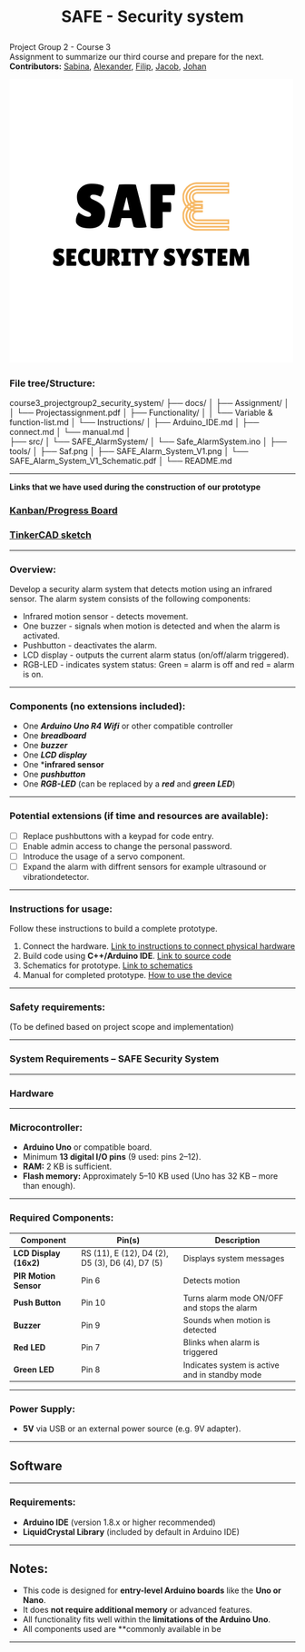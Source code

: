 # <p align="center"> SAFE - Security system </p>
Project Group 2 - Course 3  
Assignment to summarize our third course and prepare for the next.  
**Contributors:** [Sabina](https://github.com/binasime), [Alexander](https://github.com/alexanderchasacademy), [Filip](https://github.com/Filipanderssondev),  [Jacob](https://github.com/jalis00), [Johan](https://github.com/bubba-94)  

![SAFE Security system](https://github.com/Filipanderssondev/course3_projectgroup2_security_system/blob/main/tools/SAF.png)  

### File tree/Structure:
course3_projectgroup2_security_system/
├── docs/
│   ├── Assignment/
│   │   └── Projectassignment.pdf
│   ├── Functionality/
│   │   └── Variable & function-list.md
│   └── Instructions/
│       ├── Arduino_IDE.md
│       ├── connect.md
│       └── manual.md
│   
├── src/
│   └── SAFE_AlarmSystem/
│       └── Safe_AlarmSystem.ino
│
├── tools/
│   ├── Saf.png
│   ├── SAFE_Alarm_System_V1.png
│   └── SAFE_Alarm_System_V1_Schematic.pdf
│
└── README.md


________________
**Links that we have used during the construction of our prototype**  
### [Kanban/Progress Board](https://github.com/users/Filipanderssondev/projects/6)

### [TinkerCAD sketch](https://www.tinkercad.com/things/2IvXT1tnwTr-safe-alarm-system-v10?sharecode=3K8oA0UX7hQ530EvdRRKtiQOKeserKk2IRnFxNyzCII)   
_____________
### Overview:  
Develop a security alarm system that detects motion using an infrared sensor. The alarm system consists of the following components:   
* Infrared motion sensor - detects movement.
* One buzzer - signals when motion is detected and when the alarm is activated.
* Pushbutton - deactivates the alarm.    
* LCD display - outputs the current alarm status (on/off/alarm triggered).
* RGB-LED - indicates system status: Green = alarm is off and red = alarm is on.
_________

### Components (no extensions included): 
* One ***Arduino Uno R4 Wifi*** or other compatible controller  
* One ***breadboard***   
* One ***buzzer***      
* One ***LCD display***
* One ***infrared sensor**  
* One ***pushbutton***  
* One ***RGB-LED*** (can be replaced by a ***red*** and ***green LED***)
____  

### Potential extensions (if time and resources are available):  

- [ ] Replace pushbuttons with a keypad for code entry.  
- [ ] Enable admin access to change the personal password.
- [ ] Introduce the usage of a servo component.
- [ ] Expand the alarm with diffrent sensors for example ultrasound or vibrationdetector.  

______
### Instructions for usage:  
Follow these instructions to build a complete prototype.
1. Connect the hardware. [Link to instructions to connect physical hardware](https://github.com/Filipanderssondev/course3_projectgroup2_security_system/blob/main/docs/Instructions/connect.md)
2. Build code using **C++/Arduino IDE**. [Link to source code](https://github.com/Filipanderssondev/course3_projectgroup2_security_system/blob/main/src/SAFE_AlarmSystem/SAFE_AlarmSystem.ino)
3. Schematics for prototype. [Link to schematics](https://github.com/Filipanderssondev/course3_projectgroup2_security_system/blob/main/tools/TESTING%20SAFE_AlarmSystem.ino.pdf)
4. Manual for completed prototype. [How to use the device](https://github.com/Filipanderssondev/course3_projectgroup2_security_system/blob/main/docs/Instructions/manual.md)
____  
### Safety requirements:  
(To be defined based on project scope and implementation)
____  
###  System Requirements – SAFE Security System
____  
###  Hardware
____  
### Microcontroller:
- **Arduino Uno** or compatible board.
- Minimum **13 digital I/O pins** (9 used: pins 2–12).
- **RAM:** 2 KB is sufficient.
- **Flash memory:** Approximately 5–10 KB used (Uno has 32 KB – more than enough).
____  
### Required Components:
| **Component**   | **Pin(s)** | **Description** |
|----------------|------------|-----------------|
| **LCD Display (16x2)** | RS (11), E (12), D4 (2), D5 (3), D6 (4), D7 (5) | Displays system messages |
| **PIR Motion Sensor** | Pin 6 | Detects motion |
| **Push Button** | Pin 10 | Turns alarm mode ON/OFF and stops the alarm |
| **Buzzer** | Pin 9 | Sounds when motion is detected |
| **Red LED** | Pin 7 | Blinks when alarm is triggered |
| **Green LED** | Pin 8 | Indicates system is active and in standby mode |
____  
###  Power Supply:
- **5V** via USB or an external power source (e.g. 9V adapter).
____  

## Software
____  
### Requirements:
- **Arduino IDE** (version 1.8.x or higher recommended)
- **LiquidCrystal Library** (included by default in Arduino IDE)
____  
##  Notes:
- This code is designed for **entry-level Arduino boards** like the **Uno or Nano**.
- It does **not require additional memory** or advanced features.
- All functionality fits well within the **limitations of the Arduino Uno**.
- All components used are **commonly available in be
____  
